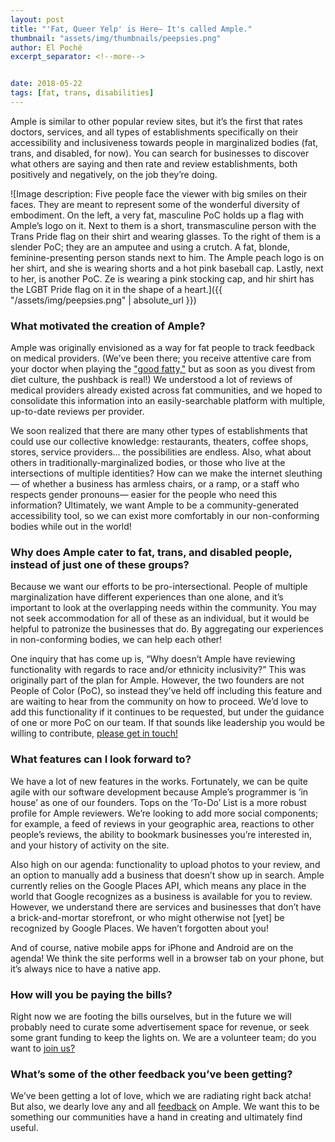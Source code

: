 ```yaml
---
layout: post
title: "'Fat, Queer Yelp' is Here— It's called Ample."
thumbnail: "assets/img/thumbnails/peepsies.png"
author: El Poché
excerpt_separator: <!--more-->


date: 2018-05-22
tags: [fat, trans, disabilities]
---
```


Ample is similar to other popular review sites, but it’s the first that rates doctors, services, and all types of establishments specifically on their accessibility and inclusiveness towards people in marginalized bodies (fat, trans, and disabled, for now). You can search for businesses to discover what others are saying and then rate and review establishments, both positively and negatively, on the job they’re doing.

<!--more-->

![Image description: Five people face the viewer with big smiles on their faces. They are meant to represent some of the wonderful diversity of embodiment. On the left, a very fat, masculine PoC holds up a flag with Ample’s logo on it. Next to them is a short, transmasculine person with the Trans Pride flag on their shirt and wearing glasses. To the right of them is a slender PoC; they are an amputee and using a crutch. A fat, blonde, feminine-presenting person stands next to him. The Ample peach logo is on her shirt, and she is wearing shorts and a hot pink baseball cap. Lastly, next to her, is another PoC. Ze is wearing a pink stocking cap, and hir shirt has the LGBT Pride flag on it in the shape of a heart.]({{ "/assets/img/peepsies.png" | absolute_url }})

### What motivated the creation of Ample?

Ample was originally envisioned as a way for fat people to track feedback on medical providers. (We’ve been there; you receive attentive care from your doctor when playing the ["good fatty,"](http://stacybias.net/2014/06/12-good-fatty-archetypes/ "12 Good Fatty Archetypes") but as soon as you divest from diet culture, the pushback is real!) We understood a lot of reviews of medical providers already existed across fat communities, and we hoped to consolidate this information into an easily-searchable platform with multiple, up-to-date reviews per provider.

We soon realized that there are many other types of establishments that could use our collective knowledge: restaurants, theaters, coffee shops, stores, service providers… the possibilities are endless. Also, what about others in traditionally-marginalized bodies, or those who live at the intersections of multiple identities? How can we make the internet sleuthing— of whether a business has armless chairs, or a ramp, or a staff who respects gender pronouns— easier for the people who need this information? Ultimately, we want Ample to be a community-generated accessibility tool, so we can exist more comfortably in our non-conforming bodies while out in the world!


### Why does Ample cater to fat, trans, and disabled people, instead of just one of these groups?

Because we want our efforts to be pro-intersectional. People of multiple marginalization have different experiences than one alone, and it’s important to look at the overlapping needs within the community. You may not seek accommodation for all of these as an individual, but it would be helpful to patronize the businesses that do. By aggregating our experiences in non-conforming bodies, we can help each other!

One inquiry that has come up is, “Why doesn’t Ample have reviewing functionality with regards to race and/or ethnicity inclusivity?” This was originally part of the plan for Ample. However, the two founders are not People of Color (PoC), so instead they’ve held off including this feature and are waiting to hear from the community on how to proceed. We’d love to add this functionality if it continues to be requested, but under the guidance of one or more PoC on our team. If that sounds like leadership you would be willing to contribute, [please get in touch!](isitample.com/feedback "Ample's feedback page")

### What features can I look forward to?

We have a lot of new features in the works. Fortunately, we can be quite agile with our software development because Ample’s programmer is ‘in house’ as one of our founders. Tops on the ‘To-Do’ List is a more robust profile for Ample reviewers. We’re looking to add more social components; for example, a feed of reviews in your geographic area, reactions to other people’s reviews, the ability to bookmark businesses you’re interested in, and your history of activity on the site.

Also high on our agenda: functionality to upload photos to your review, and an option to manually add a business that doesn’t show up in search. Ample currently relies on the Google Places API, which means any place in the world that Google recognizes as a business is available for you to review. However, we understand there are services and businesses that don’t have a brick-and-mortar storefront, or who might otherwise not [yet] be recognized by Google Places. We haven’t forgotten about you!

And of course, native mobile apps for iPhone and Android are on the agenda! We think the site performs well in a browser tab on your phone, but it’s always nice to have a native app.

### How will you be paying the bills?

Right now we are footing the bills ourselves, but in the future we will probably need to curate some advertisement space for revenue, or seek some grant funding to keep the lights on. We are a volunteer team; do you want to [join us?](isitample.com/feedback "Ample's feedback page")

### What’s some of the other feedback you’ve been getting?

We’ve been getting a lot of love, which we are radiating right back atcha! But also, we dearly love any and all [feedback](isitample.com/feedback "Ample's feedback page") on Ample. We want this to be something our communities have a hand in creating and ultimately find useful.
